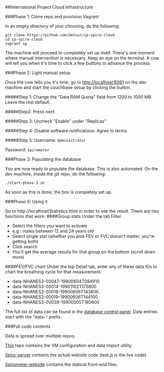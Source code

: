 ##International Project Cloud Infrastructure

###Phase 1: Clone repo and provision Vagrant

In an empty directory of your choosing, do the following:
```
git clone https://github.com/detuur/ip-spiro-cloud
cd ip-spiro-cloud
vagrant up
```
The machine will proceed to completely set up itself. There's one moment where manual intervention is necessary. Keep an eye on the terminal. A cow will tell you when it's time to click a few buttons to advance the process.

###Phase 2: Light manual setup

Once the cow tells you it's time, go to [http://localhost:8091][5] on the dev machine and start the couchbase setup by clicking the button.

#####Step 1:
Change the "Data RAM Quota" field from 1200 to 1000 MB.
Leave the rest default.

#####Step2:
Press next.

#####Step 3:
Uncheck "Enable" under "Replicas"

#####Step 4:
Disable software notifications.
Agree to terms.

#####Step 5:
Username: `Administrator`

Password: `spirometer`

###Phase 3: Populating the database

You are now ready to populate the database. This is also automated. On the dev machine, inside the git repo, do the following:
```
./start-phase-3.sh
```
As soon as this is done, the box is completely set up.

###Phase 4: Using it

Go to http://localhost/Statistics.html in order to see the result.
There are two functions that work:
####Group stats
Under the tab Filter

* Select the filters you want to activate
 * e.g.: males between 12 and 24 years old
* Select single stat (whether you pick FEV or FVC doesn't matter, you're getting both)
* Click search
* You'll get the average results for that group on the bottom (scroll down more)

####FEV/FVC chart
Under the top Detail tab, enter any of these data IDs to chart the breathing cycle for that measurement.

* data-NHANES3-00047-19900604T084910
* data-NHANES3-00014-19901102T175600
* data-NHANES3-00019-19900606T143800
* data-NHANES3-00019-19900606T144100
* data-NHANES3-00039-19900505T180600

The full list of data can be found in the [database control panel][1]. Data entries start with the "data-" prefix.

###Full code contents

Data is spread over multiple repos.

[This][2] repo contains the VM configuration and data import utility.

[Spiro-server][3] contains the actual website code (test.js is the live code).

[Spirometer-website][4] contains the statical front-end files.


[1]: http://localhost:8091/ui/index.html#/documents?documentsBucket=default&pageLimit=100&pageNumber=0
[2]: https://github.com/detuur/ip-spiro-cloud
[3]: https://github.com/detuur/spiro-server
[4]: https://github.com/remberluyckx/Spirometer-website
[5]: http://localhost:8091
